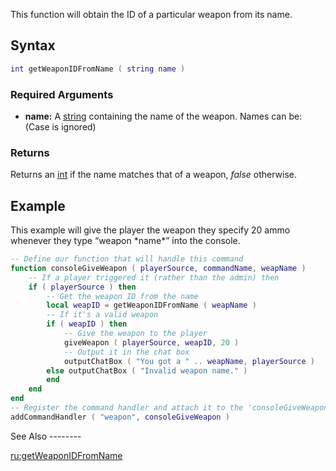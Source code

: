 This function will obtain the ID of a particular weapon from its name.

Syntax
------

``` lua
int getWeaponIDFromName ( string name )             
```

### Required Arguments

-   **name:** A [string](/docs/string.md "wikilink") containing the name of the weapon. Names can be: (Case is ignored)

### Returns

Returns an [int](/docs/int.md "wikilink") if the name matches that of a weapon, *false* otherwise.

Example
-------

<section name="Server" class="server" show="true">
This example will give the player the weapon they specify 20 ammo whenever they type “weapon *name*” into the console.

``` lua
-- Define our function that will handle this command
function consoleGiveWeapon ( playerSource, commandName, weapName )
    -- If a player triggered it (rather than the admin) then
    if ( playerSource ) then
        -- Get the weapon ID from the name
        local weapID = getWeaponIDFromName ( weapName )
        -- If it's a valid weapon
        if ( weapID ) then
            -- Give the weapon to the player
            giveWeapon ( playerSource, weapID, 20 )
            -- Output it in the chat box
            outputChatBox ( "You got a " .. weapName, playerSource )
        else outputChatBox ( "Invalid weapon name." )
        end
    end
end
-- Register the command handler and attach it to the 'consoleGiveWeapon' function
addCommandHandler ( "weapon", consoleGiveWeapon )
```

</section>
See Also
--------

[ru:getWeaponIDFromName](/docs/ru:getweaponidfromname.md "wikilink")
